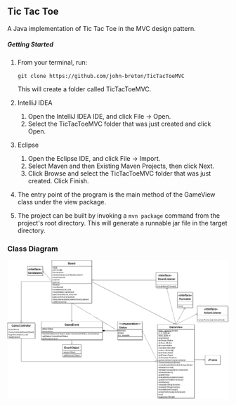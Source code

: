## Tic Tac Toe

A Java implementation of Tic Tac Toe in the MVC design pattern.

##### Getting Started

1. From your terminal, run:
   ```
   git clone https://github.com/john-breton/TicTacToeMVC
   ```
   This will create a folder called TicTacToeMVC.

2. IntelliJ IDEA
    1. Open the IntelliJ IDEA IDE, and click File -> Open.
    2. Select the TicTacToeMVC folder that was just created and click Open.

3. Eclipse
    1. Open the Eclipse IDE, and click File -> Import.
    2. Select Maven and then Existing Maven Projects, then click Next.
    3. Click Browse and select the TicTacToeMVC folder that was just created. Click Finish.

4. The entry point of the program is the main method of the GameView class under the view package.
5. The project can be built by invoking a `mvn package` command from the project's root directory. This will generate a
runnable jar file in the target directory.

### Class Diagram

<p style="text-align:right">
<img src="documentation/uml/classDiagram.png" alt="Class Diagram">
</p>
